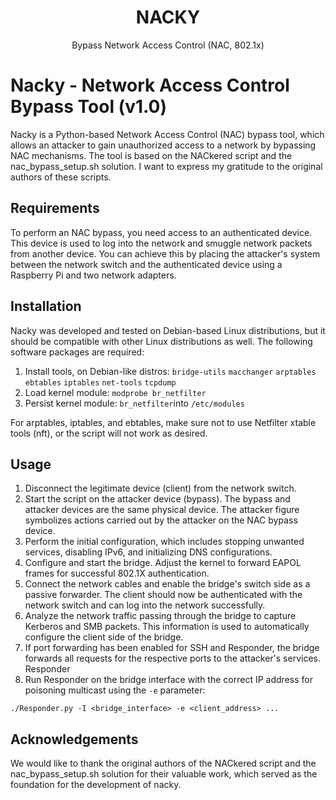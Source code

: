 
<h1 align="center">
NACKY
</h1>
<p align="center">
Bypass Network Access Control (NAC, 802.1x)
</p>

# Nacky - Network Access Control Bypass Tool (v1.0)
Nacky is a Python-based Network Access Control (NAC) bypass tool, which allows an attacker to gain unauthorized access to a network by bypassing NAC mechanisms. The tool is based on the NACkered script and the nac_bypass_setup.sh solution. I want to express my gratitude to the original authors of these scripts.

## Requirements
To perform an NAC bypass, you need access to an authenticated device. This device is used to log into the network and smuggle network packets from another device. You can achieve this by placing the attacker's system between the network switch and the authenticated device using a Raspberry Pi and two network adapters.

## Installation
Nacky was developed and tested on Debian-based Linux distributions, but it should be compatible with other Linux distributions as well. The following software packages are required:

1. Install tools, on Debian-like distros: `bridge-utils` `macchanger` `arptables` `ebtables` `iptables` `net-tools` `tcpdump`
2. Load kernel module: `modprobe br_netfilter`
3. Persist kernel module: `br_netfilter`into `/etc/modules`

For arptables, iptables, and ebtables, make sure not to use Netfilter xtable tools (nft), or the script will not work as desired.
## Usage
1. Disconnect the legitimate device (client) from the network switch.
2. Start the script on the attacker device (bypass). The bypass and attacker devices are the same physical device. The attacker figure symbolizes actions carried out by the attacker on the NAC bypass device.
3. Perform the initial configuration, which includes stopping unwanted services, disabling IPv6, and initializing DNS configurations.
4. Configure and start the bridge. Adjust the kernel to forward EAPOL frames for successful 802.1X authentication.
5. Connect the network cables and enable the bridge's switch side as a passive forwarder. The client should now be authenticated with the network switch and can log into the network successfully.
6. Analyze the network traffic passing through the bridge to capture Kerberos and SMB packets. This information is used to automatically configure the client side of the bridge.
7. If port forwarding has been enabled for SSH and Responder, the bridge forwards all requests for the respective ports to the attacker's services.
Responder
8. Run Responder on the bridge interface with the correct IP address for poisoning multicast using the `-e` parameter:

```
./Responder.py -I <bridge_interface> -e <client_address> ...
```
## Acknowledgements
We would like to thank the original authors of the NACkered script and the nac_bypass_setup.sh solution for their valuable work, which served as the foundation for the development of nacky.
